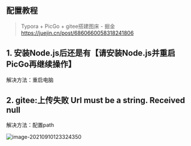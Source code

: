 ## 配置教程

> Typora + PicGo + gitee搭建图床 - 掘金
> https://juejin.cn/post/6860660058318241806





## 1. 安装Node.js后还是有【请安装Node.js并重启PicGo再继续操作】

解决方法：重启电脑



## 2. gitee:上传失败 Url must be a string. Received null

解决方法：配置path

![image-20210910123324350](https://gitee.com/xdd1997/MyPic/raw/master/img/202109101233413.png)

